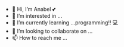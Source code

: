- 👋 Hi, I’m Anabel 💕
- 👀 I’m interested in ...
- 🌱 I’m currently learning ...programming!! 💻
- 💞️ I’m looking to collaborate on ...
- 📫 How to reach me ...

<!---
amgita/amgita is a ✨ special ✨ repository because its `README.md` (this file) appears on your GitHub profile.
You can click the Preview link to take a look at your changes.
--->
